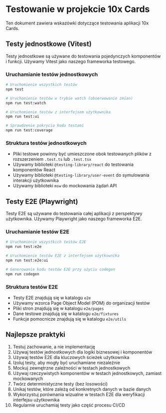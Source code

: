 # Testowanie w projekcie 10x Cards

Ten dokument zawiera wskazówki dotyczące testowania aplikacji 10x Cards.

## Testy jednostkowe (Vitest)

Testy jednostkowe są używane do testowania pojedynczych komponentów i funkcji. Używamy Vitest jako naszego frameworka testowego.

### Uruchamianie testów jednostkowych

```bash
# Uruchomienie wszystkich testów
npm test

# Uruchomienie testów w trybie watch (obserwowanie zmian)
npm run test:watch

# Uruchomienie testów z interfejsem użytkownika
npm run test:ui

# Sprawdzenie pokrycia kodu testami
npm run test:coverage
```

### Struktura testów jednostkowych

- Pliki testowe powinny być umieszczone obok testowanych plików z rozszerzeniem `.test.ts` lub `.test.tsx`
- Używamy biblioteki `@testing-library/react` do testowania komponentów React
- Używamy biblioteki `@testing-library/user-event` do symulowania interakcji użytkownika
- Używamy biblioteki `msw` do mockowania żądań API

## Testy E2E (Playwright)

Testy E2E są używane do testowania całej aplikacji z perspektywy użytkownika. Używamy Playwright jako naszego frameworka E2E.

### Uruchamianie testów E2E

```bash
# Uruchomienie wszystkich testów E2E
npm run test:e2e

# Uruchomienie testów E2E z interfejsem użytkownika
npm run test:e2e:ui

# Generowanie kodu testów E2E przy użyciu codegen
npm run codegen
```

### Struktura testów E2E

- Testy E2E znajdują się w katalogu `e2e`
- Używamy wzorca Page Object Model (POM) do organizacji testów
- Pliki stron znajdują się w katalogu `e2e/pages`
- Dane testowe znajdują się w katalogu `e2e/fixtures`
- Funkcje pomocnicze znajdują się w katalogu `e2e/utils`

## Najlepsze praktyki

1. Testuj zachowanie, a nie implementację
2. Używaj testów jednostkowych dla logiki biznesowej i komponentów
3. Używaj testów E2E dla kluczowych ścieżek użytkownika
4. Izoluj testy, aby mogły być uruchamiane niezależnie
5. Mockuj zewnętrzne zależności w testach jednostkowych
6. Używaj rzeczywistych komponentów w testach jednostkowych, zamiast mockowanych
7. Twórz deterministyczne testy (bez losowości)
8. Unikaj testów, które zależą od konkretnych danych w bazie danych
9. Wykorzystuj porównania wizualne w testach E2E dla weryfikacji interfejsu użytkownika
10. Regularnie uruchamiaj testy jako część procesu CI/CD
